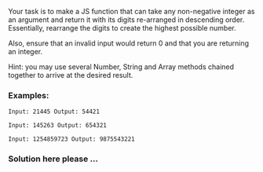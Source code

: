 Your task is to make a JS function that can take any non-negative integer as an argument and return it with its digits re-arranged in descending order. Essentially, rearrange the digits to create the highest possible number.

Also, ensure that an invalid input would return 0 and that you are returning an integer.


Hint: you may use several Number, String and Array methods chained together to arrive at the desired result. 

### Examples:

    Input: 21445 Output: 54421

    Input: 145263 Output: 654321

    Input: 1254859723 Output: 9875543221


### Solution here please ...

